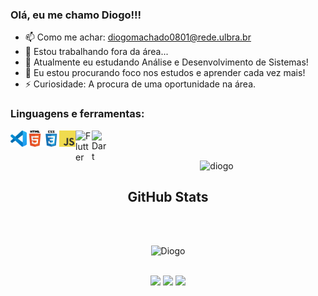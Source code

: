 ###  Olá, eu me chamo Diogo!!!

- 📫 Como me achar: diogomachado0801@rede.ulbra.br
- 🔭 Estou trabalhando fora da área...
- 🌱 Atualmente eu estudando Análise e Desenvolvimento de Sistemas!
- 🤔 Eu estou procurando foco nos estudos e aprender cada vez mais!
- ⚡ Curiosidade: A procura de uma oportunidade na área.

### Linguagens e ferramentas:
<div>
<img align="left" alt="Visual Studio Code" width="26px" src="https://raw.githubusercontent.com/github/explore/80688e429a7d4ef2fca1e82350fe8e3517d3494d/topics/visual-studio-code/visual-studio-code.png" />
<img align="left" alt="HTML5" width="26px" src="https://raw.githubusercontent.com/github/explore/80688e429a7d4ef2fca1e82350fe8e3517d3494d/topics/html/html.png" />
<img align="left" alt="CSS3" width="26px" src="https://raw.githubusercontent.com/github/explore/80688e429a7d4ef2fca1e82350fe8e3517d3494d/topics/css/css.png" />
<img align="left" alt="JavaScript" width="26px" src="https://raw.githubusercontent.com/github/explore/80688e429a7d4ef2fca1e82350fe8e3517d3494d/topics/javascript/javascript.png" />
<img align="left" alt="Flutter" width="26px" src="https://camo.githubusercontent.com/43f9c085821a7258745ceed4ecbcc68c3ffd996049c9d0a2a77c74dd1f5dc80b/68747470733a2f2f63646e2e6a7364656c6976722e6e65742f67682f64657669636f6e732f64657669636f6e2f69636f6e732f666c75747465722f666c75747465722d6f726967696e616c2e737667" />
 <img align="left" alt="Dart" width="26px" src="https://camo.githubusercontent.com/07d482580718a86d482cfd8278bf72799a2235452a5a5afb0998d2cadf37b345/68747470733a2f2f63646e2e6a7364656c6976722e6e65742f67682f64657669636f6e732f64657669636f6e2f69636f6e732f646172742f646172742d6f726967696e616c2e737667" />
</div>


<br />
<br />
<p align="center"> <img src="https://komarev.com/ghpvc/?username=diogomachad0&label=Profile%20views&color=0e75b6&style=flat" alt="diogo" /> </p>
<h2 align="center"> GitHub Stats</h2>
<br />
<br />

 <p align="center"> <img src="https://github-readme-stats.vercel.app/api?username=diogomachad0&show_icons=true&theme=gotham" alt="Diogo" />
<br />
<br />
 
<div align="center">
<a href="https://www.linkedin.com/in/diogo-machado-monteiro-3305a4233/" target="_blank"><img src="https://img.shields.io/badge/-LinkedIn-%230077B5?style=for-the-badge&logo=linkedin&logoColor=white" target="_blank"></a> 
<a href="https://www.instagram.com/_dmmachado/" target="_blank"><img src="https://img.shields.io/badge/Instagram-E4405F?style=for-the-badge&logo=instagram&logoColor=white" target="_blank"/></a> 
<a href="https://api.whatsapp.com/send?phone=5551996187827" target="_blank"><img src="https://img.shields.io/badge/WhatsApp-25D366?style=for-the-badge&logo=whatsapp&logoColor=white" target="_blank"> </a> 
</div> 
